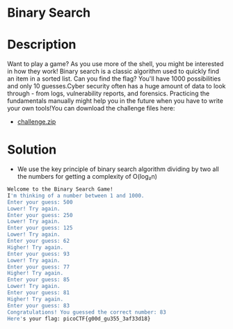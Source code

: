 # Binary Search

# Description
Want to play a game? As you use more of the shell, you might be interested in how they work! Binary search is a classic algorithm used to quickly find an item in a sorted list. Can you find the flag? You'll have 1000 possibilities and only 10 guesses.Cyber security often has a huge amount of data to look through - from logs, vulnerability reports, and forensics. Practicing the fundamentals manually might help you in the future when you have to write your own tools!You can download the challenge files here:

- [challenge.zip](https://artifacts.picoctf.net/c_atlas/5/challenge.zip)

# Solution

-  We use the key principle of binary search algorithm dividing by two all the numbers for getting a complexity of O(log₂n)

``` bash
Welcome to the Binary Search Game!
I'm thinking of a number between 1 and 1000.
Enter your guess: 500
Lower! Try again.
Enter your guess: 250
Lower! Try again.
Enter your guess: 125
Lower! Try again.
Enter your guess: 62
Higher! Try again.
Enter your guess: 93
Lower! Try again.
Enter your guess: 77
Higher! Try again.
Enter your guess: 85
Lower! Try again.
Enter your guess: 81
Higher! Try again.
Enter your guess: 83
Congratulations! You guessed the correct number: 83
Here's your flag: picoCTF{g00d_gu355_3af33d18}

```